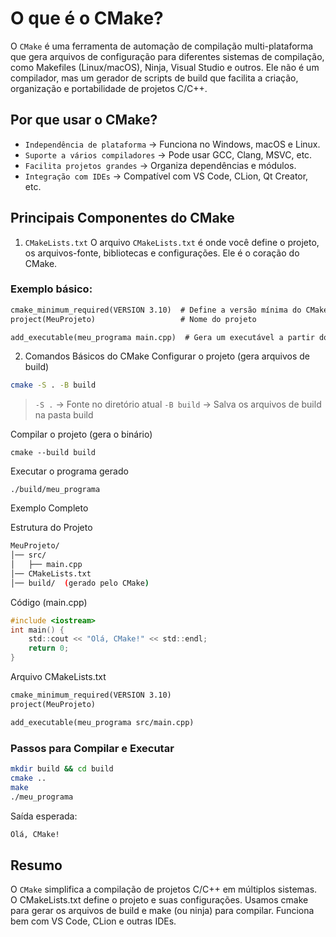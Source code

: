 # O que é o CMake?

O `CMake` é uma ferramenta de automação de compilação multi-plataforma que gera arquivos de configuração para diferentes sistemas de compilação, como Makefiles (Linux/macOS), Ninja, Visual Studio e outros. Ele não é um compilador, mas um gerador de scripts de build que facilita a criação, organização e portabilidade de projetos C/C++.

## Por que usar o CMake?

- `Independência de plataforma` → Funciona no Windows, macOS e Linux.
- `Suporte a vários compiladores` → Pode usar GCC, Clang, MSVC, etc.
- `Facilita projetos grandes` → Organiza dependências e módulos.
- `Integração com IDEs` → Compatível com VS Code, CLion, Qt Creator, etc.

## Principais Componentes do CMake

1. `CMakeLists.txt`
O arquivo `CMakeLists.txt` é onde você define o projeto, os arquivos-fonte, bibliotecas e configurações. Ele é o coração do CMake.

### Exemplo básico:
```txt
cmake_minimum_required(VERSION 3.10)  # Define a versão mínima do CMake
project(MeuProjeto)                   # Nome do projeto

add_executable(meu_programa main.cpp)  # Gera um executável a partir do main.cpp
```

2. Comandos Básicos do CMake
Configurar o projeto (gera arquivos de build)
```bash
cmake -S . -B build
```
> `-S .` → Fonte no diretório atual
> `-B build` → Salva os arquivos de build na pasta build

Compilar o projeto (gera o binário)
```bsah
cmake --build build
```
Executar o programa gerado
```bsah
./build/meu_programa
```
Exemplo Completo

Estrutura do Projeto
``` bash
MeuProjeto/
│── src/
│   ├── main.cpp
│── CMakeLists.txt
│── build/  (gerado pelo CMake)
``` 
Código (main.cpp)

```c
#include <iostream>
int main() {
    std::cout << "Olá, CMake!" << std::endl;
    return 0;
}
```

Arquivo CMakeLists.txt
```txt
cmake_minimum_required(VERSION 3.10)
project(MeuProjeto)

add_executable(meu_programa src/main.cpp)
```

### Passos para Compilar e Executar
```bash
mkdir build && cd build
cmake ..
make
./meu_programa
```
Saída esperada:
```bash
Olá, CMake!
```
## Resumo

O `CMake` simplifica a compilação de projetos C/C++ em múltiplos sistemas.
O CMakeLists.txt define o projeto e suas configurações.
Usamos cmake para gerar os arquivos de build e make (ou ninja) para compilar.
Funciona bem com VS Code, CLion e outras IDEs.
